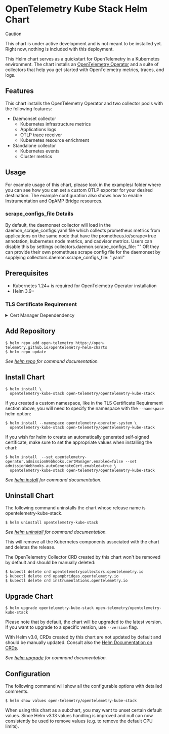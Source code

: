 # OpenTelemetry Kube Stack Helm Chart

> [!CAUTION]
> This chart is under active development and is not meant to be installed yet.
> Right now, nothing is included with this deployment.

This Helm chart serves as a quickstart for OpenTelemetry in a Kubernetes environment. The chart installs an [OpenTelemetry Operator](https://github.com/open-telemetry/opentelemetry-operator) and a suite of collectors that help you get started with OpenTelemetry metrics, traces, and logs.

## Features

This chart installs the OpenTelemetry Operator and two collector pools with the following features:
* Daemonset collector
  * Kubernetes infrastructure metrics
  * Applications logs
  * OTLP trace receiver
  * Kubernetes resource enrichment
* Standalone collector
  * Kubernetes events
  * Cluster metrics

## Usage

For example usage of this chart, please look in the examples/ folder where you can see how you can set a custom OTLP exporter for your desired destination. The example configuration also shows how to enable Instrumentation and OpAMP Bridge resources.

### scrape_configs_file Details

By default, the daemonset collector will load in the daemon_scrape_configs.yaml file which collects prometheus metrics from applications on the same node that have the prometheus.io/scrape=true annotation, kubernetes node metrics, and cadvisor metrics. Users can disable this by settings collectors.daemon.scrape_configs_file: "" OR they can provide their own promethues scrape config file for the daemonset by supplying collectors.daemon.scrape_configs_file: "<your-file>.yaml"

## Prerequisites

- Kubernetes 1.24+ is required for OpenTelemetry Operator installation
- Helm 3.9+

### TLS Certificate Requirement

<details>
<summary>Cert Manager Dependendency</summary>
<br>
In Kubernetes, in order for the API server to communicate with the webhook component, the webhook requires a TLS
certificate that the API server is configured to trust. There are a few different ways you can use to generate/configure the required TLS certificate.

- The easiest and default method is to install the [cert-manager](https://cert-manager.io/docs/) and set `opentelemetry-operator.admissionWebhooks.certManager.enabled` to `true`.
  In this way, cert-manager will generate a self-signed certificate. _See [cert-manager installation](https://cert-manager.io/docs/installation/kubernetes/) for more details._
- You can provide your own Issuer by configuring the `opentelemetry-operator.admissionWebhooks.certManager.issuerRef` value. You will need
  to specify the `kind` (Issuer or ClusterIssuer) and the `name`. Note that this method also requires the installation of cert-manager.
- You can use an automatically generated self-signed certificate by setting `opentelemetry-operator.admissionWebhooks.certManager.enabled` to `false` and `opentelemetry-operator.admissionWebhooks.autoGenerateCert.enabled` to `true`. Helm will create a self-signed cert and a secret for you.
- You can use your own generated self-signed certificate by setting both `opentelemetry-operator.admissionWebhooks.certManager.enabled` and `opentelemetry-operator.admissionWebhooks.autoGenerateCert.enabled` to `false`. You should provide the necessary values to `opentelemetry-operator.admissionWebhooks.cert_file`, `opentelemetry-operator.admissionWebhooks.key_file`, and `opentelemetry-operator.admissionWebhooks.ca_file`.
- You can sideload custom webhooks and certificate by disabling `.Values.opentelemetry-operator.admissionWebhooks.create` and `opentelemetry-operator.admissionWebhooks.certManager.enabled` while setting your custom cert secret name in `opentelemetry-operator.admissionWebhooks.secretName`
- You can disable webhooks altogether by disabling `.Values.opentelemetry-operator.admissionWebhooks.create` and setting env var to `ENABLE_WEBHOOKS: "false"`
</details>

## Add Repository

```console
$ helm repo add open-telemetry https://open-telemetry.github.io/opentelemetry-helm-charts
$ helm repo update
```

_See [helm repo](https://helm.sh/docs/helm/helm_repo/) for command documentation._

## Install Chart

```console
$ helm install \
  opentelemetry-kube-stack open-telemetry/opentelemetry-kube-stack
```

If you created a custom namespace, like in the TLS Certificate Requirement section above, you will need to specify the namespace with the `--namespace` helm option:

```console
$ helm install --namespace opentelemetry-operator-system \
  opentelemetry-kube-stack open-telemetry/opentelemetry-kube-stack
```

If you wish for helm to create an automatically generated self-signed certificate, make sure to set the appropriate values when installing the chart:

```console
$ helm install  --set opentelemetry-operator.admissionWebhooks.certManager.enabled=false --set admissionWebhooks.autoGenerateCert.enabled=true \
  opentelemetry-kube-stack open-telemetry/opentelemetry-kube-stack
```

_See [helm install](https://helm.sh/docs/helm/helm_install/) for command documentation._

## Uninstall Chart

The following command uninstalls the chart whose release name is opentelemetry-kube-stack.

```console
$ helm uninstall opentelemetry-kube-stack
```

_See [helm uninstall](https://helm.sh/docs/helm/helm_uninstall/) for command documentation._

This will remove all the Kubernetes components associated with the chart and deletes the release.

The OpenTelemetry Collector CRD created by this chart won't be removed by default and should be manually deleted:

```console
$ kubectl delete crd opentelemetrycollectors.opentelemetry.io
$ kubectl delete crd opampbridges.opentelemetry.io
$ kubectl delete crd instrumentations.opentelemetry.io
```

## Upgrade Chart

```console
$ helm upgrade opentelemetry-kube-stack open-telemetry/opentelemetry-kube-stack
```

Please note that by default, the chart will be upgraded to the latest version. If you want to upgrade to a specific version,
use `--version` flag.

With Helm v3.0, CRDs created by this chart are not updated by default and should be manually updated.
Consult also the [Helm Documentation on CRDs](https://helm.sh/docs/chart_best_practices/custom_resource_definitions).

_See [helm upgrade](https://helm.sh/docs/helm/helm_upgrade/) for command documentation._

## Configuration

The following command will show all the configurable options with detailed comments.

```console
$ helm show values open-telemetry/opentelemetry-kube-stack
```

When using this chart as a subchart, you may want to unset certain default values. Since Helm v3.13 values handling is improved and null can now consistently be used to remove values (e.g. to remove the default CPU limits).
